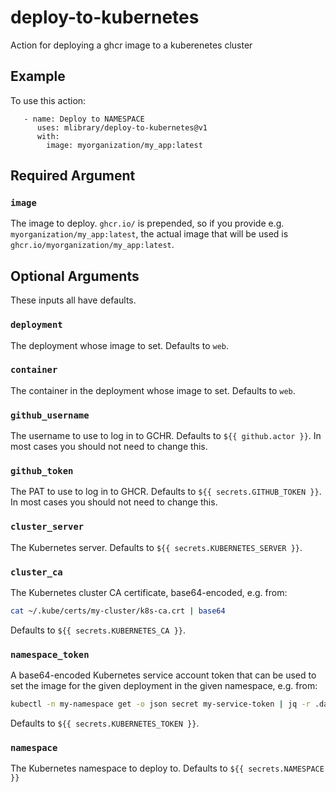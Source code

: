 # deploy-to-kubernetes
Action for deploying a ghcr image to a kuberenetes cluster

## Example
To use this action:
```
   - name: Deploy to NAMESPACE
      uses: mlibrary/deploy-to-kubernetes@v1
      with:
        image: myorganization/my_app:latest
```

## Required Argument

### `image`

The image to deploy. `ghcr.io/` is prepended, so if you provide e.g.
`myorganization/my_app:latest`, the actual image that will be used is
`ghcr.io/myorganization/my_app:latest`.

## Optional Arguments

These inputs all have defaults.

### `deployment`

The deployment whose image to set. Defaults to `web`.

### `container`

The container in the deployment whose image to set. Defaults to `web`.

### `github_username`

The username to use to log in to GCHR. Defaults to `${{ github.actor }}`. In
most cases you should not need to change this.

### `github_token`

The PAT to use to log in to GHCR. Defaults to `${{ secrets.GITHUB_TOKEN }}`. In
most cases you should not need to change this.

### `cluster_server`

The Kubernetes server. Defaults to `${{ secrets.KUBERNETES_SERVER }}`.

### `cluster_ca`

The Kubernetes cluster CA certificate, base64-encoded, e.g. from:

```bash
cat ~/.kube/certs/my-cluster/k8s-ca.crt | base64
```

Defaults to `${{ secrets.KUBERNETES_CA }}`.

### `namespace_token`

A base64-encoded Kubernetes service account token that can be used to set the
image for the given deployment in the given namespace, e.g. from:

```bash
kubectl -n my-namespace get -o json secret my-service-token | jq -r .data.token
```

Defaults to `${{ secrets.KUBERNETES_TOKEN }}`.

### `namespace`

The Kubernetes namespace to deploy to. Defaults to `${{ secrets.NAMESPACE }}`
